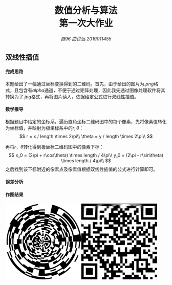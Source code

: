 <h1  align = "center" >数值分析与算法<br>第一次大作业 </h1>

<h6 align = "center">自96 曲世远 2019011455</h6>



## 双线性插值

#### 完成思路

本题给出了一幅通过坐标变换得到的二维码。首先，由于给出的图片为$.png$格式，且包含有$alpha$通道，不便于通过矩阵处理，因此我先通过图像处理软件将其转换为了$.jpg$格式，再将图片读入，依据给定公式进行双线性插值。

#### 数学推导

根据题目中给定的坐标系，遍历直角坐标二维码图中的每个像素，先将像素值转化为坐标值，并映射为极坐标系中的$r, \theta$：
$$
r = x / length \times 2\pi\\
\theta = y / length \times 2\pi\\
$$


再将$r，\theta$转化得到极坐标二维码图中的像素下标：
$$
x_0 = (2\pi + r\cos\theta) \times length / 4\pi\\
y_0 = (2\pi - r\sin\theta) \times length / 4\pi\\
$$
之后找到该下标附近的像素点及像素值根据双线性插值的公式进行计算即可。

#### 误差分析



#### 作图结果



<img src="report.assets/qr_polar.jpg" alt="qr_polar" style="zoom:50%;" /><img src="report.assets/qr_carts.jpg" alt="qr_carts" style="zoom: 50%;" />